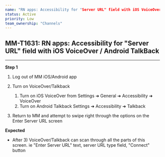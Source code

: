 ```yaml
---
name: "RN apps: Accessibility for "Server URL" field with iOS VoiceOver / Android TalkBack"
status: Active
priority: Low
team_ownership: "Channels"
---
```


## MM-T1631: RN apps: Accessibility for "Server URL" field with iOS VoiceOver / Android TalkBack

---

**Step 1**

1. Log out of MM iOS/Android app

2. Turn on VoiceOver/Talkback

   1. Turn on iOS VoiceOver from Settings ➜ General ➜ Accessibility ➜ VoiceOver
   2. Turn on Android Talkback Settings ➜ Accessibility ➜ Talkback

3. Return to MM and attempt to swipe right through the options on the Enter Server URL screen

**Expected**

- After 3) VoiceOver/Talkback can scan through all the parts of this screen. ie "Enter Server URL" text, server URL type field, "Connect" button
